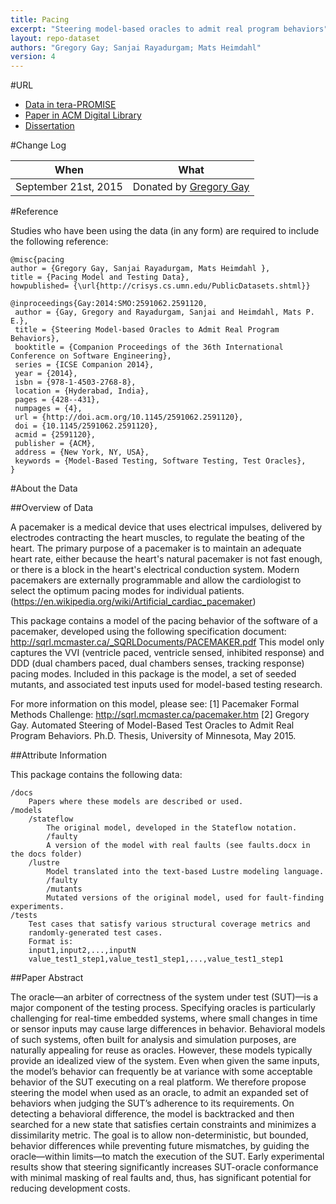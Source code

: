```yaml
---
title: Pacing
excerpt: "Steering model-based oracles to admit real program behaviors"
layout: repo-dataset
authors: "Gregory Gay; Sanjai Rayadurgam; Mats Heimdahl"
version: 4
---
```


#URL

* [Data in tera-PROMISE](https://terapromise.csc.ncsu.edu:8443/!/#repo/view/head/test-generation/pacing)
* [Paper in ACM Digital Library](http://dl.acm.org/citation.cfm?doid=2591062.2591120)
* [Dissertation](http://greggay.com/pdf/GregoryGayDissertation.pdf)

#Change Log

When | What
---- | ----
September 21st, 2015 | Donated by [Gregory Gay](mailto:greg@greggay.com)

#Reference

Studies who have been using the data (in any form) are required to include the following reference:

```
@misc{pacing
author = {Gregory Gay, Sanjai Rayadurgam, Mats Heimdahl },
title = {Pacing Model and Testing Data},
howpublished= {\url{http://crisys.cs.umn.edu/PublicDatasets.shtml}}
```
```
@inproceedings{Gay:2014:SMO:2591062.2591120,
 author = {Gay, Gregory and Rayadurgam, Sanjai and Heimdahl, Mats P. E.},
 title = {Steering Model-based Oracles to Admit Real Program Behaviors},
 booktitle = {Companion Proceedings of the 36th International Conference on Software Engineering},
 series = {ICSE Companion 2014},
 year = {2014},
 isbn = {978-1-4503-2768-8},
 location = {Hyderabad, India},
 pages = {428--431},
 numpages = {4},
 url = {http://doi.acm.org/10.1145/2591062.2591120},
 doi = {10.1145/2591062.2591120},
 acmid = {2591120},
 publisher = {ACM},
 address = {New York, NY, USA},
 keywords = {Model-Based Testing, Software Testing, Test Oracles},
}
```

#About the Data

##Overview of Data

A pacemaker is a medical device that uses electrical impulses, delivered by electrodes contracting the heart muscles, to regulate the beating of the heart. The primary purpose of a pacemaker is to maintain an adequate heart rate, either because the heart's natural pacemaker is not fast enough, or there is a block in the heart's electrical conduction system. Modern pacemakers are externally programmable and allow the cardiologist to select the optimum pacing modes for individual patients. (https://en.wikipedia.org/wiki/Artificial_cardiac_pacemaker)

This package contains a model of the pacing behavior of the software of a pacemaker, developed using the following specification document: http://sqrl.mcmaster.ca/_SQRLDocuments/PACEMAKER.pdf
This model only captures the VVI (ventricle paced, ventricle sensed, inhibited response) and DDD (dual chambers paced, dual chambers senses, tracking response) pacing modes.
Included in this package is the model, a set of seeded mutants, and associated test inputs used for model-based testing research.

For more information on this model, please see:
[1] Pacemaker Formal Methods Challenge: http://sqrl.mcmaster.ca/pacemaker.htm
[2] Gregory Gay. Automated Steering of Model-Based Test Oracles to Admit Real Program Behaviors. Ph.D. Thesis, University of Minnesota, May 2015.

##Attribute Information

This package contains the following data:

```
/docs
	Papers where these models are described or used.
/models
	/stateflow
		The original model, developed in the Stateflow notation.
		/faulty
		A version of the model with real faults (see faults.docx in the docs folder)
	/lustre
		Model translated into the text-based Lustre modeling language.
		/faulty
		/mutants
		Mutated versions of the original model, used for fault-finding experiments.
/tests
	Test cases that satisfy various structural coverage metrics and
	randomly-generated test cases.
	Format is:
	input1,input2,...,inputN
	value_test1_step1,value_test1_step1,...,value_test1_step1
```

##Paper Abstract

The oracle—an arbiter of correctness of the system under test (SUT)—is a major component of the testing process. Specifying oracles is particularly challenging for real-time embedded systems, where small changes in time or sensor inputs may cause large differences in behavior. Behavioral models of such systems, often built for analysis and simulation purposes, are naturally appealing for reuse as oracles. However, these models typically provide an idealized view of the system. Even when given the same inputs, the model’s behavior can frequently be at variance with some acceptable behavior of the SUT executing on a real platform. We therefore propose steering the model when used as an oracle, to admit an expanded set of behaviors when judging the SUT’s adherence to its requirements. On detecting a behavioral difference, the model is backtracked and then searched for a new state that satisfies certain constraints and minimizes a dissimilarity metric. The goal is to allow non-deterministic, but bounded, behavior differences while preventing future mismatches, by guiding the oracle—within limits—to match the execution of the SUT. Early experimental results show that steering significantly increases SUT-oracle conformance with minimal masking of real faults and, thus, has significant potential for reducing development costs.
